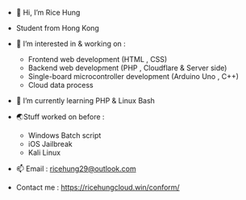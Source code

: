 - 👋 Hi, I’m Rice Hung
- Student from Hong Kong

- 👀 I’m interested in & working on  :
  - Frontend web development (HTML , CSS)
  - Backend web development (PHP , Cloudflare & Server side)
  - Single-board microcontroller development (Arduino Uno , C++) 
  - Cloud data process 

- 🌱 I’m currently learning PHP & Linux Bash 

- 🌏Stuff worked on before :
    - Windows Batch script 
    - iOS Jailbreak
    - Kali Linux 

- 📫 Email : ricehung29@outlook.com 

- Contact me : https://ricehungcloud.win/conform/ 

<!---
ricehung29/ricehung29 is a ✨ special ✨ repository because its `README.md` (this file) appears on your GitHub profile.
You can click the Preview link to take a look at your changes.
--->
